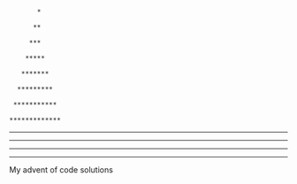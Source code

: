
           * 

          ** 

         *** 

        ***** 

       *******

      ********* 

     *********** 

    ************* 

   *************** 

  ***************** 

 *******************

*********************

My advent of code solutions
